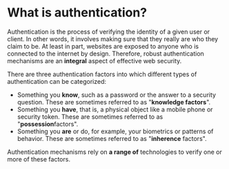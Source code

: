 # What is authentication?

Authentication is the process of verifying the identity of a given user or client. In other words, it involves making sure that they really are who they claim to be. At least in part, websites are exposed to anyone who is connected to the internet by design. Therefore, robust authentication mechanisms are an **integral** aspect of effective web security.

There are three authentication factors into which different types of authentication can be categorized:

- Something you **know**, such as a password or the answer to a security question. These are sometimes referred to as "**knowledge factors**".
- Something you **have**, that is, a physical object like a mobile phone or security token. These are sometimes referred to as "**possession**factors".
- Something you **are** or do, for example, your biometrics or patterns of behavior. These are sometimes referred to as "**inherence** factors".

Authentication mechanisms rely on **a range of** technologies to verify one or more of these factors.

